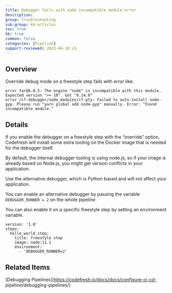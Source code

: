 ```yaml
---
title: Debugger fails with node incompatible module error
description: 
group: troubleshooting
sub-group: kb-articles
toc: true
kb: true
common: false
categories: [Pipeline]
support-reviewed: 2023-04-18 LG
---
```


## Overview

Override debug mode on a freestyle step fails with error like:

    
    
    error tar@6.0.5: The engine "node" is incompatible with this module. Expected version ">= 10". Got "8.14.0"
    error /cf-debugger/node_modules/cf-pty: Failed to auto-install node-gyp. Please run "yarn global add node-gyp" manually. Error: "Found incompatible module."
    

## Details

If you enable the debugger on a freestyle step with the “override” option,
Codefresh will install some extra tooling on the Docker image that is needed
for the debugger itself.

By default, the internal debugger tooling is using node.js, so if your image
is already based on Node.js, you might get version conflicts in your
application.

Use the alternative debugger, which is Python based and will not affect your
application.

You can enable an alternative debugger by passing the variable
`DEBUGGER_RUNNER = 2` on the whole pipeline

You can also enable it on a specific freestyle step by setting an environment
variable.

    
    
    version: '1.0'
    steps:
      hello_world_step:
        title: freestyle step
        image: node:11.1
        environment:
          - 'DEBUGGER_RUNNER=2'
    

## Related Items

[Debugging Pipelines](https://codefresh.io/docs/docs/configure-ci-cd-
pipeline/debugging-pipelines/)

